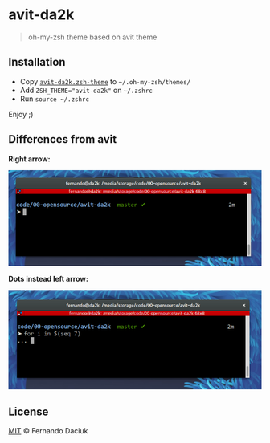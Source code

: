 # avit-da2k

> oh-my-zsh theme based on avit theme

## Installation

- Copy [`avit-da2k.zsh-theme`](https://raw.githubusercontent.com/fdaciuk/avit-da2k/master/avit-da2k.zsh-theme) to `~/.oh-my-zsh/themes/`
- Add `ZSH_THEME="avit-da2k"` on `~/.zshrc`
- Run `source ~/.zshrc`

Enjoy ;)

## Differences from avit

**Right arrow:**

![](arrow.png)

**Dots instead left arrow:**

![](dots.png)

## License

[MIT](https://github.com/fdaciuk/licenses/blob/master/MIT-LICENSE.md) &copy; Fernando Daciuk
